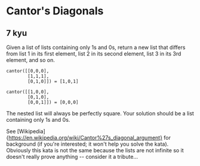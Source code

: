# Cantor's Diagonals
## 7 kyu

Given a list of lists containing only 1s and 0s, return a new list that differs from list 1 in its first element, list 2 in its second element, list 3 in its 3rd element, and so on.
```
cantor([[0,0,0],
        [1,1,1],
        [0,1,0]]) = [1,0,1]

cantor([[1,0,0],
        [0,1,0],
        [0,0,1]]) = [0,0,0]
```

The nested list will always be perfectly square. Your solution should be a list containing only 1s and 0s.

See [Wikipedia]{https://en.wikipedia.org/wiki/Cantor%27s_diagonal_argument} for background (if you're interested; it won't help you solve the kata). Obviously this kata is not the same because the lists are not infinite so it doesn't really prove anything -- consider it a tribute...

